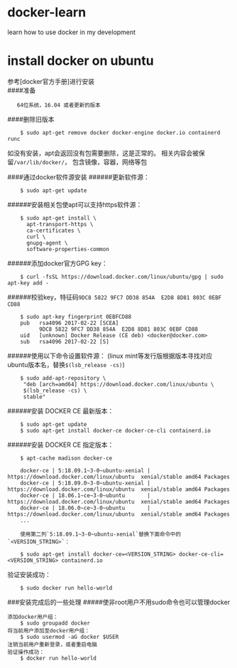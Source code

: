 # docker-learn
learn how to use docker in my development

# install docker on ubuntu
参考[docker官方手册]进行安装<br>
####准备<br>

       64位系统，16.04 或者更新的版本
####删除旧版本<br>

        $ sudo apt-get remove docker docker-engine docker.io containerd runc
        
如没有安装，apt会返回没有包需要删除，这是正常的。
相关内容会被保留`/var/lib/docker/`， 包含镜像，容器，网络等包

####通过docker软件源安装
######更新软件源：

        $ sudo apt-get update
        
######安装相关包使apt可以支持https软件源：

        $ sudo apt-get install \
          apt-transport-https \
          ca-certificates \
          curl \
          gnupg-agent \
          software-properties-common
          
######添加docker官方GPG key：

        $ curl -fsSL https://download.docker.com/linux/ubuntu/gpg | sudo apt-key add -
        
######校验key，特征码`9DC8 5822 9FC7 DD38 854A  E2D8 8D81 803C 0EBF CD88`

        $ sudo apt-key fingerprint 0EBFCD88  
        pub   rsa4096 2017-02-22 [SCEA]
              9DC8 5822 9FC7 DD38 854A  E2D8 8D81 803C 0EBF CD88
        uid   [unknown] Docker Release (CE deb) <docker@docker.com>
        sub   rsa4096 2017-02-22 [S]
        
######使用以下命令设置软件源：
    (linux mint等发行版根据版本寻找对应ubuntu版本名，替换`$(lsb_release -cs)`)
        
        $ sudo add-apt-repository \
         "deb [arch=amd64] https://download.docker.com/linux/ubuntu \
         $(lsb_release -cs) \
         stable"
         
######安装 DOCKER CE 最新版本：
        
        $ sudo apt-get update
        $ sudo apt-get install docker-ce docker-ce-cli containerd.io
        
######安装 DOCKER CE 指定版本：
        
        $ apt-cache madison docker-ce
      
        docker-ce | 5:18.09.1~3-0~ubuntu-xenial | https://download.docker.com/linux/ubuntu  xenial/stable amd64 Packages
        docker-ce | 5:18.09.0~3-0~ubuntu-xenial | https://download.docker.com/linux/ubuntu  xenial/stable amd64 Packages
        docker-ce | 18.06.1~ce~3-0~ubuntu       | https://download.docker.com/linux/ubuntu  xenial/stable amd64 Packages
        docker-ce | 18.06.0~ce~3-0~ubuntu       | https://download.docker.com/linux/ubuntu  xenial/stable amd64 Packages
        ...

        使用第二列`5:18.09.1~3-0~ubuntu-xenial`替换下面命令中的`<VERSION_STRING>`：

        $ sudo apt-get install docker-ce=<VERSION_STRING> docker-ce-cli=<VERSION_STRING> containerd.io

验证安装成功：

        $ sudo docker run hello-world

###安装完成后的一些处理
#####使非root用户不用sudo命令也可以管理docker

    添加docker用户组：        
        $ sudo groupadd docker
    将当前用户添加至docker用户组：        
        $ sudo usermod -aG docker $USER
    注销当前用户重新登录，或者重启电脑
    验证操作成功：        
        $ docker run hello-world



[docker手册]: https://docs.docker.com/install/linux/docker-ce/ubuntu/